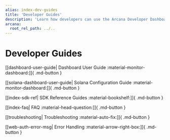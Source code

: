 ```yaml
---
alias: index-dev-guides
title: 'Developer Guides'
description: 'Learn how developers can use the Arcana Developer Dashboard, Auth APIs Reference Guide, Auth Usage guide and more.'
arcana:
  root_rel_path: ../..
---
```


# Developer Guides

[[dashboard-user-guide| Dashboard User Guide :material-monitor-dashboard:]]{ .md-button }

[[solana-dashboard-user-guide| Solana Configuration Guide :material-monitor-dashboard:]]{ .md-button }

[[index-sdk-ref| SDK Reference Guides :material-bookshelf:]]{ .md-button }

[[index-faq| FAQ :material-head-question:]]{ .md-button }

[[troubleshooting| Troubleshooting :material-auto-fix:]]{ .md-button }

[[web-auth-error-msg| Error Handling :material-arrow-right-box:]]{ .md-button }